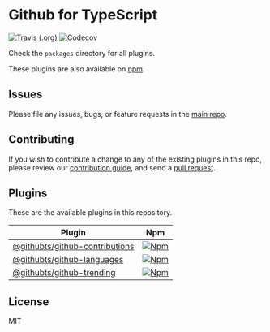 # Github for TypeScript

[![Travis (.org)](https://img.shields.io/travis/gitterapp/githubts)](https://travis-ci.org/gitterapp/githubts)
[![Codecov](https://img.shields.io/codecov/c/github/gitterapp/githubts)](https://codecov.io/gh/gitterapp/githubts)

Check the `packages` directory for all plugins.

These plugins are also available on
[npm](https://www.npmjs.com/org/githubts).

## Issues

Please file any issues, bugs, or feature requests in the [main
repo](https://github.com/gitterapp/githubts/issues/new).

## Contributing

If you wish to contribute a change to any of the existing plugins in this repo,
please review our [contribution guide](https://github.com/gitterapp/githubts/blob/master/CONTRIBUTING.md),
and send a [pull request](https://github.com/gitterapp/githubts/pulls).

## Plugins
These are the available plugins in this repository.

| Plugin | Npm |
|--------|-----|
| [@githubts/github-contributions](./packages/github-contributions) | [![Npm](https://img.shields.io/npm/v/@githubts/github-contributions)](https://www.npmjs.com/package/@githubts/github-contributions) |
| [@githubts/github-languages](./packages/github-languages) | [![Npm](https://img.shields.io/npm/v/@githubts/github-languages)](https://www.npmjs.com/package/@githubts/github-languages) |
| [@githubts/github-trending](./packages/github-trending) | [![Npm](https://img.shields.io/npm/v/@githubts/github-trending)](https://www.npmjs.com/package/@githubts/github-trending) |

## License

MIT

